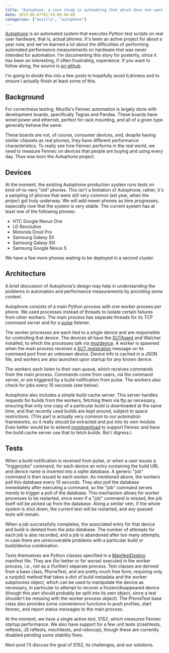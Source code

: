```yaml
---
title: "Autophone, a case study in automating that which does not want to be automated (part 1)"
date: 2013-06-07T01:53:00-04:00
categories: ["mozilla", "autophone"]
---
```

[Autophone](https://wiki.mozilla.org/Auto-tools/Projects/AutoPhone) is an
automated system that executes Python test scripts on real
user hardware, that is, actual phones. It's been an active project for about
a year now, and we've learned a lot about the difficulties
of performing automated performance measurements on hardware that was never
intended for automation. I'm documenting this story for posterity, since it
has been an interesting, if often frustrating, experience. If you want to
follow along, the source is [on github](https://github.com/mozilla/autophone/).

I'm going to divide this into a few posts to hopefully avoid tl;driness and to
ensure I actually finish at least some of this.

Background
----------

For correctness testing, Mozilla's Fennec automation is largely done with
development boards, specifically Tegras and Pandas. These boards have
wired power and ethernet, perfect for rack mounting, and all of a given
type generally behave the same.

These boards are not, of course, consumer devices, and,
despite having similar chipsets as real phones, they have different
performance characteristics. To really see how Fennec performs in the real
world, we need to measure Fennec on devices that people are buying and using every day. Thus
was born the Autophone project.

Devices
-------

At the moment, the existing Autophone production system runs tests on kind-of-to-very "old" phones. This isn't a limitation of Autophone; rather, it's a
sampling of phones that were still very common last year, when the project
got truly underway. We will add newer phones as time progresses, especially
now that the system is very stable. The current system has at least one of
the following phones:

* HTC Google Nexus One
* LG Revolution
* Motorola Droid Pro
* Samsung Galaxy SII
* Samsung Galaxy SIII
* Samsung Google Nexus S

We have a few more phones waiting to be deployed in a second cluster.

Architecture
------------

A brief discussion of Autophone's design may help in  understanding the
problems in automation and performance measurements by providing some context.

Autophone consists of a main Python process with one worker process per phone.
We used processes instead of threads to isolate certain failures from other
workers. The main process has separate threads for its TCP command
server and for a [pulse](http://pulse.mozilla.org) listener.

The worker processes are each tied to a single device and are responsible
for controlling that device. The devices all have the [SUTAgent](https://wiki.mozilla.org/Auto-tools/Projects/SUTAgent) and Watcher
installed, to which the processes talk via [mozdevice](https://mozbase.readthedocs.org/en/latest/mozdevice.html). A worker is spawned
when the main process receives a [SUT registration](https://wiki.mozilla.org/Auto-tools/Projects/SUTAgent#Registration_Server) message on its command
port from an unknown device. Device info is cached in a JSON file, and
workers are also launched upon startup for any known device.

The workers each listen to their own queue, which receives commands from the
main process. Commands come from users, via the command server, or are
triggered by a build notification from pulse. The workers also check for
jobs every 10 seconds (see below).

Autophone also includes a simple build cache server. This server handles
requests for builds from the workers, fetching them via ftp as necessary,
ensuring that only one copy of a particular build is downloaded at the same
time, and that recently used builds are kept around, subject to space
restrictions. (This part is actually very common to our automation frameworks,
so it really should be extracted and put into its own module. Even better would
be to extend [mozdownload](https://github.com/mozilla/mozdownload/) to support Fennec and have the build cache server
use that to fetch builds. But I digress.)

Tests
-----

When a build notification is received from pulse, or when a user issues
a "triggerjobs" command, for each device an entry containing the build URL and device name is inserted into a sqlite database. A generic "job"
command is then issued to each worker. As mentioned above, the workers
poll this database every 10 seconds. They also poll the database immediately after
executing a command, so the "job" command serves merely to trigger a poll of the database. This mechanism allows for worker processes
to be restarted, since even if a "job" command is missed, the job itself
will be picked up from the database. Along a similar vein, if the whole
system is shut down, the current test will be restarted, and any queued
tests will remain.

When a job successfully completes, the associated entry for that device and
build is deleted from the jobs database. The number of attempts for each job is also recorded, and a job is abandoned after too many attempts, in case there are
unrecoverable problems with a particular build or build/device combination.

Tests themselves are Python classes specified in a [ManifestDestiny](https://mozbase.readthedocs.org/en/latest/manifestdestiny.html#manifestdestiny-create-and-manage-test-manifests) manifest
file. They are (for better or for worse) executed in the worker process,
i.e., not as a (further) separate process. Test classes are derived from a base
class, PhoneTest, and are pretty much free form, requiring only a runjob()
method that takes a dict of build metadata and the worker subprocess object,
which can be used to manipulate the device as necessary, in particular to
attempt to recover a frozen/disappeared device (though this part should probably be
split into its own object, since a test shouldn't be messing with the worker process
object). The PhoneTest base class also provides some
convenience functions to push profiles, start fennec, and report status
messages to the main process.

At the moment, we have a single active test, S1S2, which measures Fennec
startup performance. We also have support
for a few unit tests (crashtests, reftests, JS reftests, mochitests, and
robocop), though these are currently disabled pending some stability fixes.

Next post I'll discuss the goal of S1S2, its challenges, and our solutions.


